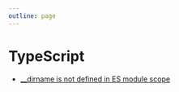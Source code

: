 ```yaml
---
outline: page
---
```


# TypeScript #

- [__dirname is not defined in ES module scope](/blog/2023-08/dirname_in%20_es_module.md)
